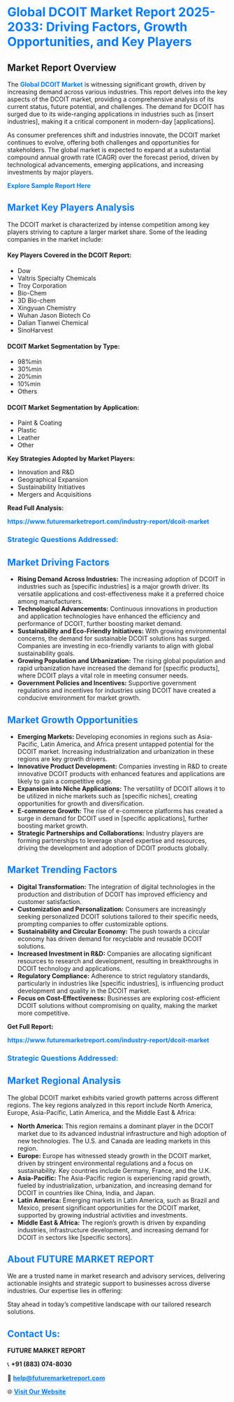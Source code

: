 <h1 style="color: #007BFF;">Global DCOIT Market Report 2025-2033: Driving Factors, Growth Opportunities, and Key Players</h1>

<section id="overview">
<h2>Market Report Overview</h2>
<p>The <a href="https://www.futuremarketreport.com/industry-report/dcoit-market" style="color: #007BFF; text-decoration: none;"><strong>Global DCOIT Market</strong></a> is witnessing significant growth, driven by increasing demand across various industries. This report delves into the key aspects of the DCOIT market, providing a comprehensive analysis of its current status, future potential, and challenges. The demand for DCOIT has surged due to its wide-ranging applications in industries such as [insert industries], making it a critical component in modern-day [applications].</p>
<p>As consumer preferences shift and industries innovate, the DCOIT market continues to evolve, offering both challenges and opportunities for stakeholders. The global market is expected to expand at a substantial compound annual growth rate (CAGR) over the forecast period, driven by technological advancements, emerging applications, and increasing investments by major players.</p>
</section>

<section id="overview">
<p><a href="https://www.futuremarketreport.com/request-sample/reportId=46774" style="color: #007BFF; text-decoration: none;"><strong>Explore Sample Report Here</strong></a></p>
</section>

<section id="key-players">
<h2 style="color: #007BFF;">Market Key Players Analysis</h2>
<p>The DCOIT market is characterized by intense competition among key players striving to capture a larger market share. Some of the leading companies in the market include:</p>
<h4>Key Players Covered in the DCOIT Report:</h4>
<ul><li>Dow</li><li>Valtris Specialty Chemicals</li><li>Troy Corporation</li><li>Bio-Chem</li><li>3D Bio-chem</li><li>Xingyuan Chemistry</li><li>Wuhan Jason Biotech Co</li><li>Dalian Tianwei Chemical</li><li>SinoHarvest</li></ul>
<h4>DCOIT Market Segmentation by Type:</h4>
<ul><li>98%min</li><li>30%min</li><li>20%min</li><li>10%min</li><li>Others</li></ul>

<h4>DCOIT Market Segmentation by Application:</h4>
<ul><li>Paint &amp; Coating</li><li>Plastic</li><li>Leather</li><li>Other</li></ul>
<p><strong>Key Strategies Adopted by Market Players:</strong></p>
<ul>
<li>Innovation and R&D</li>
<li>Geographical Expansion</li>
<li>Sustainability Initiatives</li>
<li>Mergers and Acquisitions</li>
</ul>
</section>

<section>
<p><strong>Read Full Analysis: </strong></p><a href="https://www.futuremarketreport.com/industry-report/dcoit-market" style="color: #007BFF; text-decoration: none;"><strong>https://www.futuremarketreport.com/industry-report/dcoit-market</strong></a>
<h3 style="color: #007BFF;">Strategic Questions Addressed:</h3>
</section>

<section id="driving-factors">
<h2 style="color: #007BFF;">Market Driving Factors</h2>
<ul>
<li><strong>Rising Demand Across Industries:</strong> The increasing adoption of DCOIT in industries such as [specific industries] is a major growth driver. Its versatile applications and cost-effectiveness make it a preferred choice among manufacturers.</li>
<li><strong>Technological Advancements:</strong> Continuous innovations in production and application technologies have enhanced the efficiency and performance of DCOIT, further boosting market demand.</li>
<li><strong>Sustainability and Eco-Friendly Initiatives:</strong> With growing environmental concerns, the demand for sustainable DCOIT solutions has surged. Companies are investing in eco-friendly variants to align with global sustainability goals.</li>
<li><strong>Growing Population and Urbanization:</strong> The rising global population and rapid urbanization have increased the demand for [specific products], where DCOIT plays a vital role in meeting consumer needs.</li>
<li><strong>Government Policies and Incentives:</strong> Supportive government regulations and incentives for industries using DCOIT have created a conducive environment for market growth.</li>
</ul>
</section>

<section id="growth-opportunities">
<h2 style="color: #007BFF;">Market Growth Opportunities</h2>
<ul>
<li><strong>Emerging Markets:</strong> Developing economies in regions such as Asia-Pacific, Latin America, and Africa present untapped potential for the DCOIT market. Increasing industrialization and urbanization in these regions are key growth drivers.</li>
<li><strong>Innovative Product Development:</strong> Companies investing in R&D to create innovative DCOIT products with enhanced features and applications are likely to gain a competitive edge.</li>
<li><strong>Expansion into Niche Applications:</strong> The versatility of DCOIT allows it to be utilized in niche markets such as [specific niches], creating opportunities for growth and diversification.</li>
<li><strong>E-commerce Growth:</strong> The rise of e-commerce platforms has created a surge in demand for DCOIT used in [specific applications], further boosting market growth.</li>
<li><strong>Strategic Partnerships and Collaborations:</strong> Industry players are forming partnerships to leverage shared expertise and resources, driving the development and adoption of DCOIT products globally.</li>
</ul>
</section>

<section id="trending-factors">
<h2 style="color: #007BFF;">Market Trending Factors</h2>
<ul>
<li><strong>Digital Transformation:</strong> The integration of digital technologies in the production and distribution of DCOIT has improved efficiency and customer satisfaction.</li>
<li><strong>Customization and Personalization:</strong> Consumers are increasingly seeking personalized DCOIT solutions tailored to their specific needs, prompting companies to offer customizable options.</li>
<li><strong>Sustainability and Circular Economy:</strong> The push towards a circular economy has driven demand for recyclable and reusable DCOIT solutions.</li>
<li><strong>Increased Investment in R&D:</strong> Companies are allocating significant resources to research and development, resulting in breakthroughs in DCOIT technology and applications.</li>
<li><strong>Regulatory Compliance:</strong> Adherence to strict regulatory standards, particularly in industries like [specific industries], is influencing product development and quality in the DCOIT market.</li>
<li><strong>Focus on Cost-Effectiveness:</strong> Businesses are exploring cost-efficient DCOIT solutions without compromising on quality, making the market more competitive.</li>
</ul>
</section>

<section>
<p><strong>Get Full Report: </strong></p><a href="https://www.futuremarketreport.com/industry-report/dcoit-market" style="color: #007BFF; text-decoration: none;"><strong>https://www.futuremarketreport.com/industry-report/dcoit-market</strong></a>
<h3 style="color: #007BFF;">Strategic Questions Addressed:</h3>
</section>


<section id="regional-analysis">
<h2 style="color: #007BFF;">Market Regional Analysis</h2>
<p>The global DCOIT market exhibits varied growth patterns across different regions. The key regions analyzed in this report include North America, Europe, Asia-Pacific, Latin America, and the Middle East & Africa:</p>
<ul>
<li><strong>North America:</strong> This region remains a dominant player in the DCOIT market due to its advanced industrial infrastructure and high adoption of new technologies. The U.S. and Canada are leading markets in this region.</li>
<li><strong>Europe:</strong> Europe has witnessed steady growth in the DCOIT market, driven by stringent environmental regulations and a focus on sustainability. Key countries include Germany, France, and the U.K.</li>
<li><strong>Asia-Pacific:</strong> The Asia-Pacific region is experiencing rapid growth, fueled by industrialization, urbanization, and increasing demand for DCOIT in countries like China, India, and Japan.</li>
<li><strong>Latin America:</strong> Emerging markets in Latin America, such as Brazil and Mexico, present significant opportunities for the DCOIT market, supported by growing industrial activities and investments.</li>
<li><strong>Middle East & Africa:</strong> The region’s growth is driven by expanding industries, infrastructure development, and increasing demand for DCOIT in sectors like [specific sectors].</li>
</ul>
</section>

<footer>
<h2 style="color: #007BFF;">About FUTURE MARKET REPORT</h2>
<p>We are a trusted name in market research and advisory services, delivering actionable insights and strategic support to businesses across diverse industries. Our expertise lies in offering:</p>

<p>Stay ahead in today’s competitive landscape with our tailored research solutions.</p>

<h2 style="color: #007BFF;">Contact Us:</h2>
<p><strong>FUTURE MARKET REPORT</strong></p>
<p>📞 <strong>+91 (883) 074-8030</strong></p>
<p>📧 <strong><a href="mailto:help@futuremarketreport.com" style="color: #007BFF;">help@futuremarketreport.com</a></strong></p>
<p>🌐 <strong><a href="https://www.futuremarketreport.com/" style="color: #007BFF;">Visit Our Website</a></strong></p>
</footer>